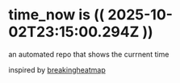 # time_now is (( 2025-10-02T23:15:00.294Z ))

an automated repo that shows the currnent time

inspired by [breakingheatmap](https://github.com/breakingheatmap/breakingheatmap)